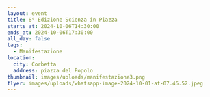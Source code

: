 ```yaml
---
layout: event
title: 8° Edizione Scienza in Piazza
starts_at: 2024-10-06T14:30:00
ends_at: 2024-10-06T17:30:00
all_day: false
tags:
  - Manifestazione
location:
  city: Corbetta
  address: piazza del Popolo
thumbnail: images/uploads/manifestazione3.png
flyer: images/uploads/whatsapp-image-2024-10-01-at-07.46.52.jpeg
---
```

